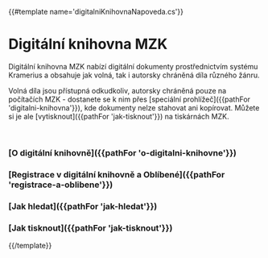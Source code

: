 {{#template name='digitalniKnihovnaNapoveda.cs'}}

# Digitální knihovna MZK

Digitální knihovna MZK nabízí digitální dokumenty prostřednictvím systému Kramerius a obsahuje jak volná,
tak i autorsky chráněná díla různého žánru.

Volná díla jsou přístupná odkudkoliv, autorsky chráněná pouze na počítačích MZK - 
dostanete se k nim přes [speciální prohlížeč]({{pathFor 'digitalni-knihovna'}}),
kde dokumenty nelze stahovat ani kopírovat. 
Můžete si je ale [vytisknout]({{pathFor 'jak-tisknout'}}) na tiskárnách MZK.

<br>
   
### [O digitální knihovně]({{pathFor 'o-digitalni-knihovne'}})
### [Registrace v digitální knihovně a Oblíbené]({{pathFor 'registrace-a-oblibene'}})
### [Jak hledat]({{pathFor 'jak-hledat'}})
### [Jak tisknout]({{pathFor 'jak-tisknout'}})

{{/template}}

